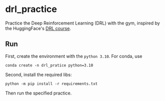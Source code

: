 # drl_practice
Practice the Deep Reinforcement Learning (DRL) with the gym,
inspired by the HuggingFace's [DRL course](https://huggingface.co/learn/deep-rl-course/unit0/introduction).

## Run
First, create the environment with the `python 3.10`. For conda, use
```
conda create -n drl_pratice python=3.10
```
Second, install the required libs:
```
python -m pip install -r requirements.txt
```
Then run the specified practice.
